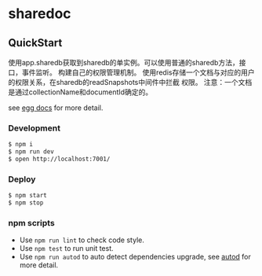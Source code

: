 # sharedoc



## QuickStart

<!-- add docs here for user -->

使用app.sharedb获取到sharedb的单实例。可以使用普通的sharedb方法，接口，事件监听。
构建自己的权限管理机制。
使用redis存储一个文档与对应的用户的权限关系，在sharedb的readSnapshots中间件中拦截
权限。
注意：一个文档是通过collectionName和documentId确定的。

see [egg docs][egg] for more detail.

### Development

```bash
$ npm i
$ npm run dev
$ open http://localhost:7001/
```

### Deploy

```bash
$ npm start
$ npm stop
```

### npm scripts

- Use `npm run lint` to check code style.
- Use `npm test` to run unit test.
- Use `npm run autod` to auto detect dependencies upgrade, see [autod](https://www.npmjs.com/package/autod) for more detail.


[egg]: https://eggjs.org